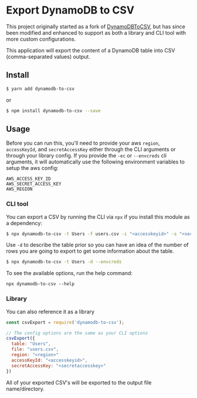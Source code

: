# Export DynamoDB to CSV
This project originally started as a fork of [DynamoDBToCSV](https://github.com/edasque/DynamoDBtoCSV), but has since been modified and enhanced to support as both a library and CLI tool with more custom configurations.

This application will export the content of a DynamoDB table into CSV (comma-separated values) output.

## Install

```bash
$ yarn add dynamodb-to-csv
```

or

```bash
$ npm install dynamodb-to-csv --save
```

## Usage
Before you can run this, you'll need to provide your aws `region`, `accessKeyId`, and `secretAccessKey` either through the CLI arguments or through your library config. If you provide the `-ec` or `--envcreds` cli arguments, it will automatically use the following environment variables to setup the aws config:

```
AWS_ACCESS_KEY_ID
AWS_SECRET_ACCESS_KEY
AWS_REGION
```

### CLI tool
You can export a CSV by running the CLI via `npx` if you install this module as a dependency:

```bash
$ npx dynamodb-to-csv -t Users -f users.csv -i "<accesskeyid>" -s "<secretaccesskey>" -r "<region>"
```

Use `-d` to describe the table prior so you can have an idea of the number of rows you are going to export to get some information about the table.

```bash
$ npx dynamodb-to-csv -t Users -d --envcreds
```

To see the available options, run the help command:

```
npx dynamodb-to-csv --help
```

### Library
You can also reference it as a library

```javascript
const csvExport = require('dynamodb-to-csv');

// The config options are the same as your CLI options
csvExport({
  table: "Users",
  file: "users.csv",
  region: "<region>"
  accessKeyId: "<accesskeyid>",
  secretAccessKey: "<secretaccesskey>"
})
```

All of your exported CSV's will be exported to the output file name/directory.

